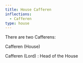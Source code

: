 ```yaml
---
title: House Cafferen
inflections:
  - Cafferen
type: house
---
```


There are two Cafferens:

Cafferen (House)

Cafferen (Lord) : Head of the House


